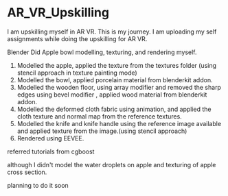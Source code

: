 # AR_VR_Upskilling
I am upskilling myself in AR VR. This is my journey. I am uploading my self assignments while doing the upskilling for AR VR.

Blender
Did Apple bowl modelling, texturing, and rendering myself.

1. Modelled the apple, applied the texture from the textures folder (using stencil approach in texture painting mode)
2. Modelled the bowl, applied porcelain material from blenderkit addon.
3. Modelled the wooden floor, using array modifier and removed the sharp edges using bevel modifier , applied wood material from blenderkit addon.
4. Modelled the deformed cloth fabric using animation, and applied the cloth texture and normal map from the reference textures.
5. Modelled the knife and knife handle using the reference image available and applied texture from the image.(using stencil approach)
6. Rendered using EEVEE.


referred tutorials from cgboost

although I didn't model the water droplets on apple and texturing of apple cross section.

planning to do it soon
